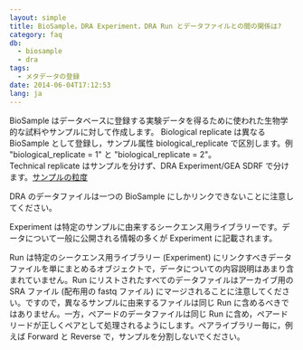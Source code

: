 ```yaml
---
layout: simple
title: BioSample，DRA Experiment，DRA Run とデータファイルとの間の関係は?
category: faq
db:
  - biosample
  - dra
tags: 
  - メタデータの登録
date: 2014-06-04T17:12:53
lang: ja
---
```


BioSample
はデータベースに登録する実験データを得るために使われた生物学的な試料やサンプルに対して作成します。
Biological replicate は異なる BioSample として登録し，サンプル属性 biological_replicate で区別します。例 "biological_replicate = 1" と "biological_replicate = 2"。  
Technical replicate はサンプルを分けず、DRA Experiment/GEA SDRF で分けます。[サンプルの粒度](/biosample/overview.html#granularity)  

DRA のデータファイルは一つの BioSample にしかリンクできないことに注意してください。

Experiment は特定のサンプルに由来するシークエンス用ライブラリーです。データについて一般に公開される情報の多くが Experiment
に記載されます。

Run は特定のシークエンス用ライブラリー (Experiment)
にリンクすべきデータファイルを単にまとめるオブジェクトで，データについての内容説明はあまり含まれていません。Run
にリストされたすべてのデータファイルはアーカイブ用の SRA ファイル (配布用の fastq ファイル)
にマージされることに注意してください。ですので，異なるサンプルに由来するファイルは同じ
Run に含めるべきではありません。一方，ペアードのデータファイルは同じ Run
に含め，ペアードリードが正しくペアとして処理されるようにします。ペアライブラリー毎に，例えば
Forward と Reverse で，サンプルを分割しないでください。
